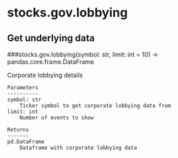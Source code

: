 # stocks.gov.lobbying

## Get underlying data 
###stocks.gov.lobbying(symbol: str, limit: int = 10) -> pandas.core.frame.DataFrame

Corporate lobbying details

    Parameters
    ----------
    symbol: str
        Ticker symbol to get corporate lobbying data from
    limit: int
        Number of events to show

    Returns
    -------
    pd.DataFrame
        Dataframe with corporate lobbying data
